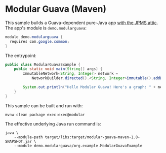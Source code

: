 # Modular Guava (Maven)

This sample builds a Guava-dependent pure-Java app [with the JPMS attic](../..). The app's module is
`demo.modularguava`:

```java
module demo.modularguava {
  requires com.google.common;
}
```

The entrypoint:

```java
public class ModularGuavaExample {
    public static void main(String[] args) {
        ImmutableNetwork<String, Integer> network =
            NetworkBuilder.directed().<String, Integer>immutable().addEdge("A", "B", 10).build();

        System.out.println("Hello Modular Guava! Here's a graph: " + network);
    }
}
```

This sample can be built and run with:

```shell
mvnw clean package exec:exec@modular
```

The effective underlying Java run command is:

```shell
java \
    --module-path target/libs:target/modular-guava-maven-1.0-SNAPSHOT.jar \
    --module demo.modularguava/org.example.ModularGuavaExample
```
